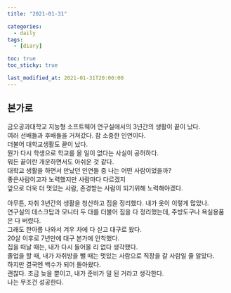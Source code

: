 ```yaml
---
title: "2021-01-31"

categories:
  - daily
tags:
  - [diary]

toc: true
toc_sticky: true

last_modified_at: 2021-01-31T20:00:00
---
```


## 본가로

금오공과대학교 지능형 소프트웨어 연구실에서의 3년간의 생활이 끝이 났다.  
여러 선배들과 후배들을 거쳐갔다. 참 소중한 인연이다.  
더불어 대학교생활도 끝이 났다.  
뭔가 다시 학생으로 학교를 올 일이 없다는 사실이 공허하다.  
뭐든 끝이란 개운하면서도 아쉬운 것 같다.  
대학교 생활을 하면서 만났던 인연들 중 나는 어떤 사람이었을까?  
좋은사람이고자 노력했지만 사람마다 다르겠지  
앞으로 더욱 더 멋있는 사람, 존경받는 사람이 되기위해 노력해야겠다.

아무튼, 자취 3년간의 생활을 청산하고 짐을 정리했다. 내가 옷이 이렇게 많았나.  
연구실의 데스크탑과 모니터 두 대를 더불어 짐을 다 정리했는데, 주방도구나 욕실용품은 다 버렸다.  
그래도 한아름 나와서 겨우 차에 다 싣고 대구로 왔다.  
20살 이후로 7년만에 대구 본가에 안착했다.  
집을 떠날 때는, 내가 다시 들어올 리 없다 생각했다.  
졸업을 할 때, 내가 자취방을 뺄 때는 멋있는 사람으로 직장을 갈 사람일 줄 알았다.  
하지만 결국엔 백수가 되어 돌아왔다.  
괜찮다. 조금 늦을 뿐이고, 내가 준비가 덜 된 거라고 생각한다.  
나는 무조건 성공한다.
